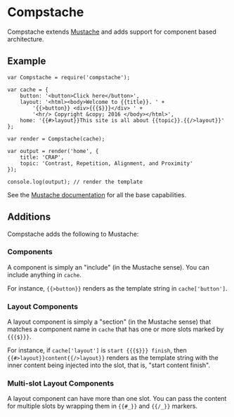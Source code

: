 # Compstache

Compstache extends [Mustache](https://mustache.github.io/) and adds support for component based architecture.

## Example

```
var Compstache = require('compstache');

var cache = {
	button: '<button>Click here</button>',
	layout: '<html><body>Welcome to {{title}}. ' +
		'{{>button}} <div>{{{$}}}</div> ' +
		'<hr/> Copyright &copy; 2016 </body></html>',
	home: '{{#>layout}}This site is all about {{topic}}.{{/>layout}}'
};

var render = Compstache(cache);

var output = render('home', {
	title: 'CRAP',
	topic: 'Contrast, Repetition, Alignment, and Proximity'
});

console.log(output); // render the template

```

See the [Mustache documentation](https://github.com/janl/mustache.js) for all the base capabilities.

## Additions

Compstache adds the following to Mustache:

### Components

A component is simply an "include" (in the Mustache sense). You can include anything in `cache`.

For instance, `{{>button}}` renders as the template string in `cache['button']`.

### Layout Components

A layout component is simply a "section" (in the Mustache sense) that matches a component name in `cache` that has one or more slots marked by `{{{$}}}`.

For instance, if `cache['layout']` is `start {{{$}}} finish`, then `{{#>layout}}content{{/>layout}}` renders as the template string with the inner content being injected into the slot, that is, "start content finish".

### Multi-slot Layout Components

A layout component can have more than one slot. You can pass the content for multiple slots by wrapping them in `{{#_}}` and `{{/_}}` markers.
